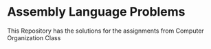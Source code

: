 # Assembly Language Problems

This Repository has the solutions for the assignments from Computer Organization Class
